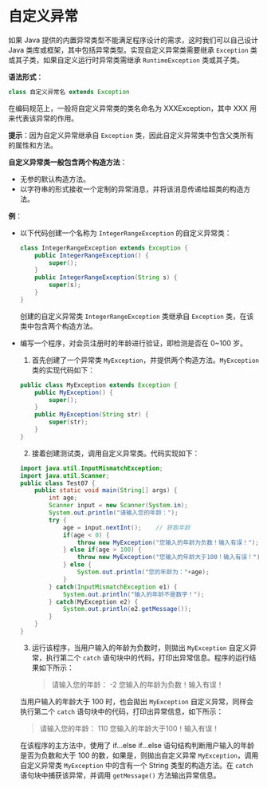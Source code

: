 # 自定义异常

如果 Java 提供的内置异常类型不能满足程序设计的需求，这时我们可以自己设计 Java 类库或框架，其中包括异常类型。实现自定义异常类需要继承 `Exception` 类或其子类，如果自定义运行时异常类需继承 `RuntimeException` 类或其子类。

**语法形式**：

```java
class 自定义异常名 extends Exception 
```

在编码规范上，一般将自定义异常类的类名命名为 XXXException，其中 XXX 用来代表该异常的作用。

**提示**：因为自定义异常继承自 `Exception` 类，因此自定义异常类中包含父类所有的属性和方法。

**自定义异常类一般包含两个构造方法**：

- 无参的默认构造方法。
- 以字符串的形式接收一个定制的异常消息，并将该消息传递给超类的构造方法。

**例**：

- 以下代码创建一个名称为 `IntegerRangeException` 的自定义异常类：

  ```java
  class IntegerRangeException extends Exception {
      public IntegerRangeException() {
          super();
      }
      public IntegerRangeException(String s) {
          super(s);
      }
  }
  ```

  创建的自定义异常类 `IntegerRangeException` 类继承自 `Exception` 类，在该类中包含两个构造方法。

- 编写一个程序，对会员注册时的年龄进行验证，即检测是否在 0~100 岁。

  1. 首先创建了一个异常类 `MyException`，并提供两个构造方法。`MyException` 类的实现代码如下：

  ```java
  public class MyException extends Exception {
      public MyException() {
          super();
      }
      public MyException(String str) {
          super(str);
      }
  }
  ```

  2. 接着创建测试类，调用自定义异常类。代码实现如下：

  ```java
  import java.util.InputMismatchException;
  import java.util.Scanner;
  public class Test07 {
      public static void main(String[] args) {
          int age;
          Scanner input = new Scanner(System.in);
          System.out.println("请输入您的年龄：");
          try {
              age = input.nextInt();    // 获取年龄
              if(age < 0) {
                  throw new MyException("您输入的年龄为负数！输入有误！");
              } else if(age > 100) {
                  throw new MyException("您输入的年龄大于100！输入有误！");
              } else {
                  System.out.println("您的年龄为："+age);
              }
          } catch(InputMismatchException e1) {
              System.out.println("输入的年龄不是数字！");
          } catch(MyException e2) {
              System.out.println(e2.getMessage());
          }
      }
  }
  ```

  3. 运行该程序，当用户输入的年龄为负数时，则拋出 `MyException` 自定义异常，执行第二个 `catch` 语句块中的代码，打印出异常信息。程序的运行结果如下所示：

     > 请输入您的年龄：
     > -2
     > 您输入的年龄为负数！输入有误！

  当用户输入的年龄大于 100 时，也会拋出 `MyException` 自定义异常，同样会执行第二个 `catch` 语句块中的代码，打印出异常信息，如下所示：

  > 请输入您的年龄：
  > 110
  > 您输入的年龄大于100！输入有误！

  在该程序的主方法中，使用了 if…else if…else 语句结构判断用户输入的年龄是否为负数和大于 100 的数，如果是，则拋出自定义异常 `MyException`，调用自定义异常类 `MyException` 中的含有一个 String 类型的构造方法。在 `catch` 语句块中捕获该异常，并调用 `getMessage()` 方法输出异常信息。



